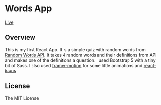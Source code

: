 # Words App

[Live](https://sensational-haupia-506264.netlify.app/)

## Overview

This is my first React App. It is a simple quiz with random words from [Random Words API](https://github.com/mcnaveen/Random-Words-API). It takes 4 random words and their definitions from API and makes one of the definitions a question. I used Bootstrap 5 with a tiny bit of Sass. I also used [framer-motion](https://www.npmjs.com/package/framer-motion) for some little animations and [react-icons](https://www.npmjs.com/package/react-icons)

## License

The MIT License
